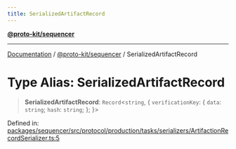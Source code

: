 ```yaml
---
title: SerializedArtifactRecord
---
```


[**@proto-kit/sequencer**](../README.md)

***

[Documentation](../../../README.md) / [@proto-kit/sequencer](../README.md) / SerializedArtifactRecord

# Type Alias: SerializedArtifactRecord

> **SerializedArtifactRecord**: `Record`\<`string`, \{ `verificationKey`: \{ `data`: `string`; `hash`: `string`; \}; \}\>

Defined in: [packages/sequencer/src/protocol/production/tasks/serializers/ArtifactionRecordSerializer.ts:5](https://github.com/proto-kit/framework/blob/4d6b3b6da51b3edee0fbf25ce72c1f59ec61e891/packages/sequencer/src/protocol/production/tasks/serializers/ArtifactionRecordSerializer.ts#L5)
